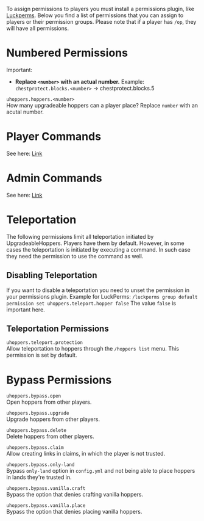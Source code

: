 To assign permissions to players you must install a permissions plugin, like [Luckperms](https://www.spigotmc.org/resources/28140). Below you find a list of permissions that you can assign to players or their permission groups. Please note that if a player has `/op`, they will have all permissions.

# Numbered Permissions
Important: 
* **Replace `<number>` with an actual number.** Example: `chestprotect.blocks.<number>` -> chestprotect.blocks.5

`uhoppers.hoppers.<number>`\
How many upgradeable hoppers can a player place? Replace `number` with an acutal number.

# Player Commands
See here: [Link](../players/Commands.md)

# Admin Commands
See here: [Link](../admins/Commands.md)

# Teleportation
The following permissions limit all teleportation initiated by UpgradeableHoppers. Players have them by default. However, in some cases
the teleportation is initiated by executing a command. In such case they need the permission to use the command as well.

## Disabling Teleportation
If you want to disable a teleportation you need to unset the permission in your permissions plugin.
Example for LuckPerms: ``/luckperms group default permission set uhoppers.teleport.hopper false``
The value `false` is important here.

## Teleportation Permissions
`uhoppers.teleport.protection`\
Allow teleportation to hoppers through the `/hoppers list` menu. This permission is set by default.

# Bypass Permissions
`uhoppers.bypass.open`\
Open hoppers from other players.

`uhoppers.bypass.upgrade`\
Upgrade hoppers from other players.

`uhoppers.bypass.delete`\
Delete hoppers from other players.

`uhoppers.bypass.claim`\
Allow creating links in claims, in which the player is not trusted.

`uhoppers.bypass.only-land`\
Bypass `only-land` option in `config.yml` and not being able to place hoppers in lands they're trusted in.

`uhoppers.bypass.vanilla.craft`\
Bypass the option that denies crafting vanilla hoppers.

`uhoppers.bypass.vanilla.place`\
Bypass the option that denies placing vanilla hoppers.

